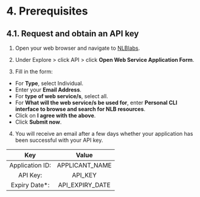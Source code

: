 # 4. Prerequisites
## 4.1. Request and obtain an API key

1. Open your web browser and navigate to [NLBlabs](https://www.nlb.gov.sg/main/partner-us/contribute-and-create-with-us/NLBLabs).

2. Under Explore > click API > click **Open Web Service Application Form**.

3. Fill in the form:
  - For **Type**, select Individual.
  - Enter your **Email Address**.
  - For **type of web service/s**, select all.
  - For **What will the web service/s be used for**, enter **Personal CLI interface to browse and search for NLB resources**.
  - Click on **I agree with the above**.
  - Click **Submit now**.

4. You will receive an email after a few days whether your application has been successful with your API key.

|       Key       |      Value      |
|:---------------:|:---------------:|
| Application ID: | APPLICANT_NAME  |
|    API Key:     |     API_KEY     |
|  Expiry Date*:  | API_EXPIRY_DATE |